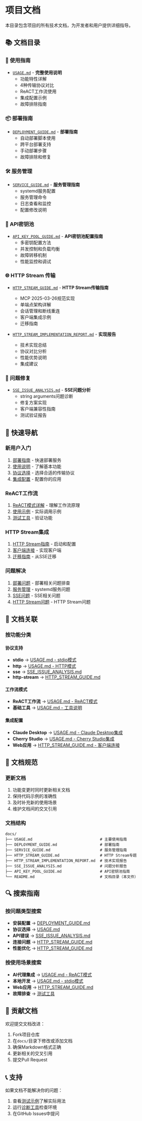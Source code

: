 # 项目文档

本目录包含项目的所有技术文档，为开发者和用户提供详细指导。

## 📚 文档目录

### 🚀 使用指南
- [`USAGE.md`](./USAGE.md) - **完整使用说明** 
  - 功能特性详解
  - 4种传输协议对比
  - ReACT工作流使用
  - 集成配置示例
  - 故障排除指南

### 📦 部署指南
- [`DEPLOYMENT_GUIDE.md`](./DEPLOYMENT_GUIDE.md) - **部署指南**
  - 自动部署脚本使用
  - 跨平台部署支持
  - 手动部署步骤
  - 故障排除和修复

### 🛠️ 服务管理
- [`SERVICE_GUIDE.md`](./SERVICE_GUIDE.md) - **服务管理指南**
  - systemd服务配置
  - 服务管理命令
  - 日志查看和监控
  - 配置修改说明

### 🔑 API密钥池
- [`API_KEY_POOL_GUIDE.md`](./API_KEY_POOL_GUIDE.md) - **API密钥池配置指南**
  - 多密钥配置方法
  - 并发控制和负载均衡
  - 故障转移机制
  - 性能监控和调试

### 🌐 HTTP Stream 传输
- [`HTTP_STREAM_GUIDE.md`](./HTTP_STREAM_GUIDE.md) - **HTTP Stream传输指南**
  - MCP 2025-03-26规范实现
  - 单端点架构详解
  - 会话管理和断线重连
  - 客户端集成示例
  - 迁移指南

- [`HTTP_STREAM_IMPLEMENTATION_REPORT.md`](./HTTP_STREAM_IMPLEMENTATION_REPORT.md) - **实现报告**
  - 技术实现总结
  - 协议对比分析
  - 性能优势说明
  - 集成建议

### 🔧 问题修复
- [`SSE_ISSUE_ANALYSIS.md`](./SSE_ISSUE_ANALYSIS.md) - **SSE问题分析**
  - string arguments问题诊断
  - 修复方案实现
  - 客户端兼容性指南
  - 测试验证报告

## 🎯 快速导航

### 新用户入门
1. [部署指南](./DEPLOYMENT_GUIDE.md#快速开始) - 快速部署服务
2. [使用说明](./USAGE.md#快速开始) - 了解基本功能  
3. [协议选择](./USAGE.md#协议对比) - 选择合适的传输协议
4. [集成配置](./USAGE.md#集成指南) - 配置你的应用

### ReACT工作流
1. [ReACT模式详解](./USAGE.md#react工作流详解) - 理解工作流原理
2. [使用示例](./USAGE.md#react工作流使用示例) - 实际调用示例
3. [测试工具](../tests/README.md#测试http-stream--react工作流推荐) - 验证功能

### HTTP Stream集成
1. [HTTP Stream指南](./HTTP_STREAM_GUIDE.md#使用方法) - 启动和配置
2. [客户端连接](./HTTP_STREAM_GUIDE.md#客户端连接) - 实现客户端
3. [迁移指南](./HTTP_STREAM_GUIDE.md#迁移指南) - 从SSE迁移

### 问题解决
1. [部署问题](./DEPLOYMENT_GUIDE.md#故障排除) - 部署相关问题排查
2. [服务管理](./SERVICE_GUIDE.md#故障排除) - systemd服务问题
3. [SSE问题](./SSE_ISSUE_ANALYSIS.md#solutions-implemented) - SSE相关问题
4. [HTTP Stream问题](./HTTP_STREAM_GUIDE.md#故障排除) - HTTP Stream问题

## 🔗 文档关联

### 按功能分类

#### 协议支持
- **stdio** → [USAGE.md - stdio模式](./USAGE.md#stdio模式默认)
- **http** → [USAGE.md - HTTP模式](./USAGE.md#http模式)  
- **sse** → [SSE_ISSUE_ANALYSIS.md](./SSE_ISSUE_ANALYSIS.md)
- **http-stream** → [HTTP_STREAM_GUIDE.md](./HTTP_STREAM_GUIDE.md)

#### 工作流模式
- **ReACT工作流** → [USAGE.md - ReACT模式](./USAGE.md#react模式工作流)
- **基础工具** → [USAGE.md - 工具说明](./USAGE.md#工具说明)

#### 集成配置
- **Claude Desktop** → [USAGE.md - Claude Desktop集成](./USAGE.md#与claude-desktop集成)
- **Cherry Studio** → [USAGE.md - Cherry Studio集成](./USAGE.md#与cherry-studio集成)
- **Web应用** → [HTTP_STREAM_GUIDE.md - 客户端连接](./HTTP_STREAM_GUIDE.md#客户端连接)

## 📖 文档规范

### 更新文档
1. 功能变更时同时更新相关文档
2. 保持代码示例的准确性
3. 及时补充新的使用场景
4. 维护文档间的交叉引用

### 文档结构
```
docs/
├── USAGE.md                              # 主要使用指南
├── DEPLOYMENT_GUIDE.md                   # 部署指南
├── SERVICE_GUIDE.md                      # 服务管理指南
├── HTTP_STREAM_GUIDE.md                  # HTTP Stream专题
├── HTTP_STREAM_IMPLEMENTATION_REPORT.md  # 技术实现报告  
├── SSE_ISSUE_ANALYSIS.md                 # 问题分析报告
├── API_KEY_POOL_GUIDE.md                 # API密钥池指南
└── README.md                             # 文档目录（本文件）
```

## 🔍 搜索指南

### 按问题类型搜索
- **安装配置** → [DEPLOYMENT_GUIDE.md](./DEPLOYMENT_GUIDE.md#手动部署步骤)
- **协议选择** → [USAGE.md](./USAGE.md#协议对比)
- **API错误** → [SSE_ISSUE_ANALYSIS.md](./SSE_ISSUE_ANALYSIS.md)
- **连接问题** → [HTTP_STREAM_GUIDE.md](./HTTP_STREAM_GUIDE.md#故障排除)
- **性能优化** → [HTTP_STREAM_GUIDE.md](./HTTP_STREAM_GUIDE.md#性能建议)

### 按使用场景搜索
- **AI代理集成** → [USAGE.md - ReACT模式](./USAGE.md#react模式推荐ai代理使用)
- **本地开发** → [USAGE.md - stdio模式](./USAGE.md#claude-desktop集成)
- **Web应用** → [HTTP_STREAM_GUIDE.md](./HTTP_STREAM_GUIDE.md#直接http请求)
- **故障排查** → [测试工具](../tests/README.md)

## 📝 贡献文档

欢迎提交文档改进：
1. Fork项目仓库
2. 在`docs/`目录下修改或添加文档
3. 确保Markdown格式正确
4. 更新相关的交叉引用
5. 提交Pull Request

## 📞 支持

如果文档不能解决你的问题：
1. 查看[测试示例](../tests/)了解实际用法
2. 运行[诊断工具](../tests/diagnose_api.py)检查环境
3. 在GitHub Issues中提问
